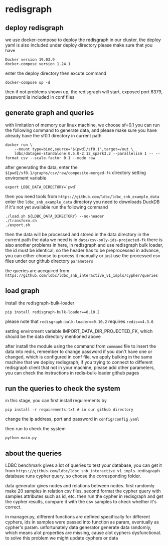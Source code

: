 # redisgraph


## deploy redisgraph
we use docker-compose to deploy the redisgraph in our cluster, the deploy yaml is also included under deploy directory
please make sure that you have
```
Docker version 19.03.9
docker-compose version 1.24.1
```
enter the deploy directory then excute command
```
docker-compose up -d
```
then if not problems shown up, the redisgraph will start, exposed port 6379, password is included in conf files

## generate graph and queries
with limitation of memory our linux machine, we choose sf=0.1
you can run the following command to generate data, and please make sure you have already have the sf0.1 directory in current path
```
docker run \
    --mount type=bind,source="$(pwd)/sf0.1",target=/out \
    ldbc/datagen-standalone:0.5.0-2.12_spark3.2 --parallelism 1 -- --format csv --scale-factor 0.1 --mode raw
```

after generating the data, enter the `${pwd}/sf0.1/graphs/csv/raw/composite-merged-fk` directory
setting enviroment variable
```
export LDBC_DATA_DIRECTORY=`pwd`
```

then you need tools from `https://github.com/ldbc/ldbc_snb_example_data`
enter the `ldbc_snb_example_data` directory
you need to downloads DuckDB if it's not yet available
run the following command
```
./load.sh ${LDBC_DATA_DIRECTORY} --no-header
./transform.sh
./export.sh
```
then the data will be processed and stored in the data directory in the current path
the data we need is in `data/csv-only-ids-projected-fk`
there is also another problems in here, in redisgraph and use redisgraph bulk loader, the id must be identical, so the header has to be preprocessed in advance, you can either choose to process it manually or just use the processed csv files under our github directory `parameters`

the queries are accquired from `https://github.com/ldbc/ldbc_snb_interactive_v1_impls/cypher/queries`

## load graph
install the redisgraph-bulk-loader
```
pip install redisgraph-bulk-loader==0.10.2
```
please note that `redisgraph-bulk-loader==0.10.2` requires `redis==4.3.6`

setting enviroment variable IMPORT_DATA_DIR_PROJECTED_FK, which should be the data directory mentioned above

after install the module using the command from `command` file to insert the data into redis, remember to change password if you don't have one or changed, which is configured in conf file, we apply bulking in the same machine that we deploy redisgraph, if you trying to connect to different redisgraph client that not in your machine, please add other parameters, you can check the instructions in redis-bulk-loader github pages


## run the queries to check the system
in this stage, you can first install requirements by
```
pip install -r requirements.txt # in our github directory
```
change the ip address, port and password in `config/config.yaml`

then run to check the system
```
python main.py
```

## about the queries
LDBC benchmark gives a lot of queries to test your database, you can get it from `https://github.com/ldbc/ldbc_snb_interactive_v1_impls`. redisgraph database runs cypher query, so choose the corresponding folder.

data generator gives nodes and relations between nodes. first randomly make 20 samples in relation csv files, second format the cypher query with samples attributes such as id, etc. then run the cypher in redisgraph and get the cypher results, compare it with the csv samples to check whether it's correct.

in manager.py, different functions are defined specifically for different cyphers, ids in samples were passed into function as param, eventually as cypher's param. unfortunately data generator generate data randomly, which means alot properties are missing, cause alot cyphers dysfunctional. to solve this problem we might update cyphers or data
